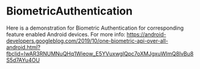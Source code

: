 # BiometricAuthentication
Here is a demonstration for Biometric Authentication for corresponding feature enabled Android devices.
For more info: https://android-developers.googleblog.com/2019/10/one-biometric-api-over-all-android.html?fbclid=IwAR3RNUMNuQHq1Wieow_E5YVuxwglQpc7oXMJgxuWImQ8lvBu8S5d7AYu4OU

